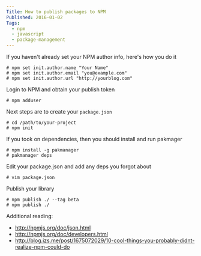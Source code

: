 ```yaml
---
Title: How to publish packages to NPM
Published: 2016-01-02
Tags:
  - npm
  - javascript
  - package-management
---
```


If you haven't already set your NPM author info, here's how you do it

    # npm set init.author.name "Your Name"
    # npm set init.author.email "you@example.com"
    # npm set init.author.url "http://yourblog.com"

Login to NPM and obtain your publish token

    # npm adduser

Next steps are to create your `package.json`

    # cd /path/to/your-project
    # npm init

If you took on dependencies, then you should install and run pakmager

    # npm install -g pakmanager
    # pakmanager deps

Edit your package.json and add any deps you forgot about

    # vim package.json

Publish your library

    # npm publish ./ --tag beta
    # npm publish ./

Additional reading:

 * http://npmjs.org/doc/json.html
 * http://npmjs.org/doc/developers.html
 * http://blog.izs.me/post/1675072029/10-cool-things-you-probably-didnt-realize-npm-could-do
